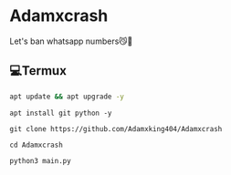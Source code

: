 # Adamxcrash
Let's ban whatsapp numbers😼🤌

## 💻Termux
```sh
apt update && apt upgrade -y
```
```
apt install git python -y
```
```
git clone https://github.com/Adamxking404/Adamxcrash
```
```
cd Adamxcrash
```
```
python3 main.py
```
